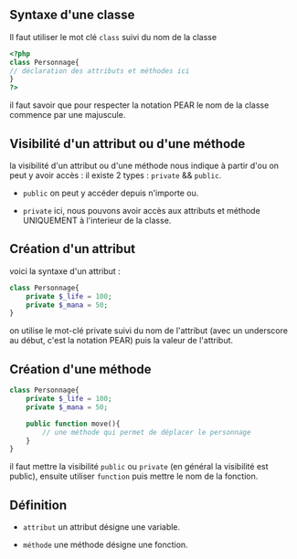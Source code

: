 ## Syntaxe d'une classe

Il faut utiliser le mot clé `class` suivi du nom de la classe

```php
<?php
class Personnage{
// déclaration des attributs et méthodes ici
}
?>
```

il faut savoir que pour respecter la notation PEAR le nom de la classe commence par une majuscule.

## Visibilité d'un attribut ou d'une méthode

la visibilité d'un attribut ou d'une méthode nous indique à partir d'ou on peut y avoir accès :
il existe 2 types : `private` && `public`.

*   `public` on peut y accéder depuis n'importe ou.

*   `private` ici, nous pouvons avoir accès aux attributs et méthode UNIQUEMENT à l'interieur de la classe.

## Création d'un attribut

voici la syntaxe d'un attribut :

```php
class Personnage{
    private $_life = 100;
    private $_mana = 50;
}
```

on utilise le mot-clé private suivi du nom de l'attribut (avec un underscore au début, c'est la notation PEAR) puis la valeur de l'attribut.

## Création d'une méthode 

```php
class Personnage{
    private $_life = 100;
    private $_mana = 50;

    public function move(){
        // une méthode qui permet de déplacer le personnage
    }
}
```

il faut mettre la visibilité `public` ou `private` (en général la visibilité est public), ensuite utiliser `function` puis mettre le nom de la fonction.

## Définition

*   `attribut` un attribut désigne une variable.

*   `méthode` une méthode désigne une fonction.